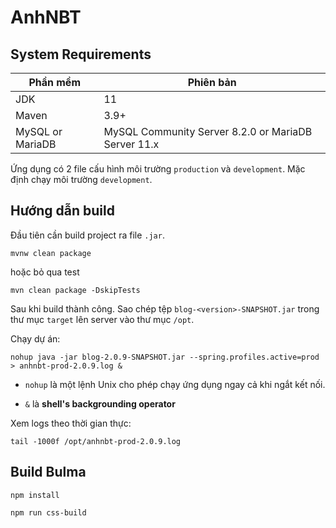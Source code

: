 # AnhNBT

## System Requirements

| Phần mềm         | Phiên bản                                           |
| ---------------- | --------------------------------------------------- |
| JDK              | 11                                                  |
| Maven            | 3.9+                                                |
| MySQL or MariaDB | MySQL Community Server 8.2.0 or MariaDB Server 11.x |

Ứng dụng có 2 file cấu hình môi trường `production` và `development`. Mặc định chạy môi trường `development`.

## Hướng dẫn build

Đầu tiên cần build project ra file `.jar`.

```shell
mvnw clean package
```

hoặc bỏ qua test

```shell
mvn clean package -DskipTests
```

Sau khi build thành công. Sao chép tệp `blog-<version>-SNAPSHOT.jar` trong thư mục `target` lên server vào thư mục `/opt`.

Chạy dự án:

```shell
nohup java -jar blog-2.0.9-SNAPSHOT.jar --spring.profiles.active=prod > anhnbt-prod-2.0.9.log &
```

- `nohup` là một lệnh Unix cho phép chạy ứng dụng ngay cả khi ngắt kết nối.

- `&` là **shell's backgrounding operator**

Xem logs theo thời gian thực:

```shell
tail -1000f /opt/anhnbt-prod-2.0.9.log
```

## Build Bulma

```shell
npm install
```

```shell
npm run css-build
```
